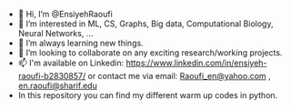 - 👋 Hi, I’m @EnsiyehRaoufi
- 👀 I’m interested in ML, CS, Graphs, Big data, Computational Biology, Neural Networks, ...
- 🌱 I’m always learning new things.
- 💞️ I’m looking to collaborate on any exciting research/working projects.
- 📫 I'm available on Linkedin: https://www.linkedin.com/in/ensiyeh-raoufi-b2830857/ or 
   contact me via email: Raoufi_en@yahoo.com , en.raoufi@sharif.edu
-  In this repository you can find my different warm up codes in python.
<!---
EnsiyehRaoufi/EnsiyehRaoufi is a ✨ special ✨ repository because its `README.md` (this file) appears on your GitHub profile.
You can click the Preview link to take a look at your changes.
--->
